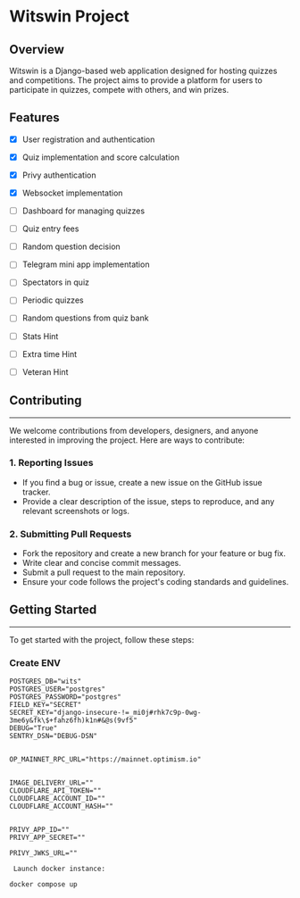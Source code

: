 

# Witswin Project


## Overview

Witswin is a Django-based web application designed for hosting quizzes and competitions. The project aims to provide a platform for users to participate in quizzes, compete with others, and win prizes.

## Features


- [x] User registration and authentication
- [x] Quiz implementation and score calculation
- [x] Privy authentication
- [x] Websocket implementation

- [ ] Dashboard for managing quizzes
- [ ] Quiz entry fees
- [ ] Random question decision
- [ ] Telegram mini app implementation
- [ ] Spectators in quiz
- [ ] Periodic quizzes
- [ ] Random questions from quiz bank
- [ ] Stats Hint
- [ ] Extra time Hint
- [ ] Veteran Hint


## Contributing
------------

We welcome contributions from developers, designers, and anyone interested in improving the project. Here are ways to contribute:

### 1. Reporting Issues

* If you find a bug or issue, create a new issue on the GitHub issue tracker.
* Provide a clear description of the issue, steps to reproduce, and any relevant screenshots or logs.

### 2. Submitting Pull Requests

* Fork the repository and create a new branch for your feature or bug fix.
* Write clear and concise commit messages.
* Submit a pull request to the main repository.
* Ensure your code follows the project's coding standards and guidelines.

## Getting Started
---------------

To get started with the project, follow these steps:

### Create ENV
```env
POSTGRES_DB="wits"
POSTGRES_USER="postgres"
POSTGRES_PASSWORD="postgres"
FIELD_KEY="SECRET"
SECRET_KEY="django-insecure-!=_mi0j#rhk7c9p-0wg-3me6y&fk\$+fahz6fh)k1n#&@s(9vf5"
DEBUG="True"
SENTRY_DSN="DEBUG-DSN"


OP_MAINNET_RPC_URL="https://mainnet.optimism.io"


IMAGE_DELIVERY_URL=""
CLOUDFLARE_API_TOKEN=""
CLOUDFLARE_ACCOUNT_ID=""
CLOUDFLARE_ACCOUNT_HASH=""


PRIVY_APP_ID=""
PRIVY_APP_SECRET=""

PRIVY_JWKS_URL=""
```

` Launch docker instance:`

```
docker compose up
```